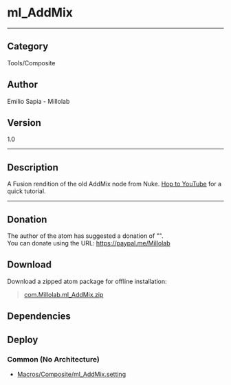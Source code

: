 # ml_AddMix
___

## Category
Tools/Composite

## Author
Emilio Sapia - Millolab

## Version
1.0

___

## Description
<p> A Fusion rendition of the old AddMix node from Nuke. <a href="https://youtu.be/jl1bvoilkP4">Hop to YouTube</a> for a quick tutorial.</p>

___

## Donation
The author of the atom has suggested a donation of "".  
You can donate using the URL: <a href="https://paypal.me/Millolab">https://paypal.me/Millolab</a>

## Download

Download a zipped atom package for offline installation:
> [com.Millolab.ml_AddMix.zip](https://gitlab.com/WeSuckLess/Reactor/-/archive/master/Reactor-master.zip?path=Atoms/com.Millolab.ml_AddMix)  

## Dependencies

## Deploy

### Common (No Architecture)

<ul>
<li><a href="https://gitlab.com/WeSuckLess/Reactor/-/blob/master/Atoms/com.Millolab.ml_AddMix/Macros/Composite/ml_AddMix.setting?ref_type=heads">Macros/Composite/ml_AddMix.setting</a></li>
</ul>
